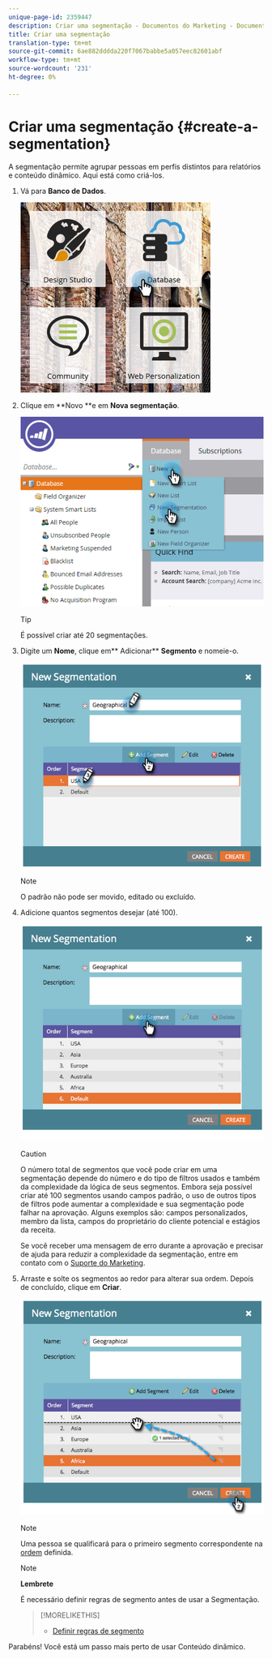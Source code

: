 ```yaml
---
unique-page-id: 2359447
description: Criar uma segmentação - Documentos do Marketing - Documentação do produto
title: Criar uma segmentação
translation-type: tm+mt
source-git-commit: 6ae882dddda220f7067babbe5a057eec82601abf
workflow-type: tm+mt
source-wordcount: '231'
ht-degree: 0%

---
```



# Criar uma segmentação {#create-a-segmentation}

A segmentação permite agrupar pessoas em perfis distintos para relatórios e conteúdo dinâmico. Aqui está como criá-los.

1. Vá para **Banco de Dados**.

   ![](assets/image2017-3-28-13-3a44-3a54.png)

1. Clique em **Novo **e em **Nova segmentação**.

   ![](assets/image2017-3-28-13-3a56-3a57.png)

   >[!TIP]
   >
   >É possível criar até 20 segmentações.

1. Digite um **Nome**, clique em** Adicionar** **Segmento** e nomeie-o.

   ![](assets/image2014-9-15-10-3a1-3a1.png)

   >[!NOTE]
   >
   >O padrão não pode ser movido, editado ou excluído.

1. Adicione quantos segmentos desejar (até 100).

   ![](assets/image2014-9-15-10-3a1-3a16.png)

   >[!CAUTION]
   >
   >O número total de segmentos que você pode criar em uma segmentação depende do número e do tipo de filtros usados e também da complexidade da lógica de seus segmentos. Embora seja possível criar até 100 segmentos usando campos padrão, o uso de outros tipos de filtros pode aumentar a complexidade e sua segmentação pode falhar na aprovação. Alguns exemplos são: campos personalizados, membro da lista, campos do proprietário do cliente potencial e estágios da receita.
   >
   >
   >Se você receber uma mensagem de erro durante a aprovação e precisar de ajuda para reduzir a complexidade da segmentação, entre em contato com o [Suporte do Marketing](https://docs.marketo.com/cdn-cgi/l/email-protection#e794929797889593a78a86958c829388c984888a).

1. Arraste e solte os segmentos ao redor para alterar sua ordem. Depois de concluído, clique em **Criar**.

   ![](assets/image2014-9-15-10-3a1-3a30.png)

   >[!NOTE]
   >
   >Uma pessoa se qualificará para o primeiro segmento correspondente na [ordem](segmentation-order-priority.md) definida.

   >[!NOTE]
   >
   >**Lembrete**
   >
   >
   >É necessário definir regras de segmento antes de usar a Segmentação.

   >[!MORELIKETHIS]
   >
   >
   >    
   >    
   >    * [Definir regras de segmento](define-segment-rules.md)


Parabéns! Você está um passo mais perto de usar Conteúdo dinâmico.